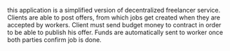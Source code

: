 this application is a simplified version of decentralized freelancer service. Clients are able to post offers, from which jobs get created when they are accepted by workers. Client must send budget money to contract in order to be able to publish his offer. Funds are automatically sent to worker once both parties confirm job is done.
